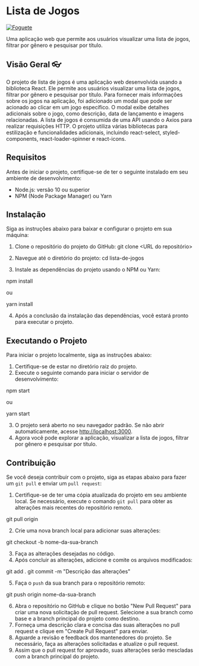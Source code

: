 # Lista de Jogos


[![Foguete](https://img.shields.io/badge/Feito%20com-Foguete-red)](https://www.google.com/search?q=foguete)
 


Uma aplicação web que permite aos usuários visualizar uma lista de jogos, filtrar por gênero e pesquisar por título.

## Visão Geral  :eyeglasses: 

O projeto de lista de jogos é uma aplicação web desenvolvida usando a biblioteca React. Ele permite aos usuários visualizar uma lista de jogos, filtrar por gênero e pesquisar por título. Para fornecer mais informações sobre os jogos na aplicação, foi adicionado um modal que pode ser acionado ao clicar em um jogo específico. O modal exibe detalhes adicionais sobre o jogo, como descrição, data de lançamento e imagens relacionadas. A lista de jogos é consumida de uma API usando o Axios para realizar requisições HTTP. O projeto utiliza várias bibliotecas para estilização e funcionalidades adicionais, incluindo react-select, styled-components, react-loader-spinner e react-icons.

## Requisitos

Antes de iniciar o projeto, certifique-se de ter o seguinte instalado em seu ambiente de desenvolvimento:

- Node.js: versão 10 ou superior
- NPM (Node Package Manager) ou Yarn

## Instalação

Siga as instruções abaixo para baixar e configurar o projeto em sua máquina:

1. Clone o repositório do projeto do GitHub:
   git clone <URL do repositório>

2. Navegue até o diretório do projeto:
cd lista-de-jogos

3. Instale as dependências do projeto usando o NPM ou Yarn:

npm install

ou

yarn install

4. Após a conclusão da instalação das dependências, você estará pronto para executar o projeto.

## Executando o Projeto

Para iniciar o projeto localmente, siga as instruções abaixo:

1. Certifique-se de estar no diretório raiz do projeto. 
2. Execute o seguinte comando para iniciar o servidor de desenvolvimento:

npm start

ou

yarn start

3. O projeto será aberto no seu navegador padrão. Se não abrir automaticamente, acesse [http://localhost:3000](http://localhost:3000/).
4. Agora você pode explorar a aplicação, visualizar a lista de jogos, filtrar por gênero e pesquisar por título.

## Contribuição

Se você deseja contribuir com o projeto, siga as etapas abaixo para fazer um `git pull` e enviar um `pull request`:

1. Certifique-se de ter uma cópia atualizada do projeto em seu ambiente local. Se necessário, execute o comando `git pull` para obter as alterações mais recentes do repositório remoto.

git pull origin <branch>


2. Crie uma nova branch local para adicionar suas alterações:

git checkout -b nome-da-sua-branch


3. Faça as alterações desejadas no código.
4. Após concluir as alterações, adicione e comite os arquivos modificados:

git add .
git commit -m "Descrição das alterações"


5. Faça o `push` da sua branch para o repositório remoto:

git push origin nome-da-sua-branch



6. Abra o repositório no GitHub e clique no botão "New Pull Request" para criar uma nova solicitação de pull request. Selecione a sua branch como base e a branch principal do projeto como destino.
7. Forneça uma descrição clara e concisa das suas alterações no pull request e clique em "Create Pull Request" para enviar.
8. Aguarde a revisão e feedback dos mantenedores do projeto. Se necessário, faça as alterações solicitadas e atualize o pull request.
9. Assim que o pull request for aprovado, suas alterações serão mescladas com a branch principal do projeto.




